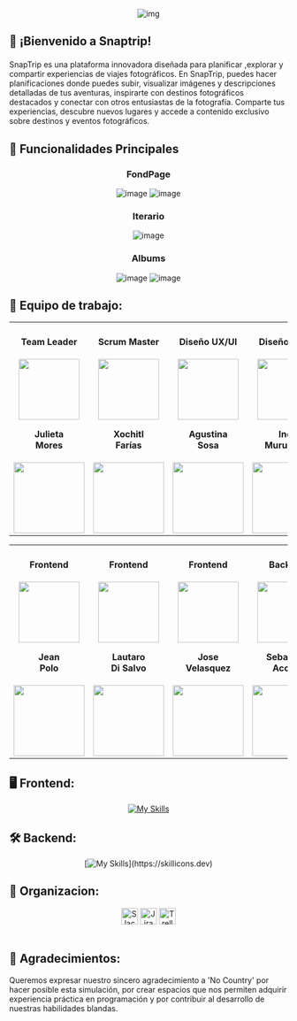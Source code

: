 
<div align="center">

![img](https://github.com/user-attachments/assets/0afcb015-205f-40f8-8ecf-c3cd32f545cc)

</div>



## <p> 🚀 ¡Bienvenido a Snaptrip! </p>
<p>SnapTrip es una plataforma innovadora diseñada para planificar ,explorar y compartir experiencias de viajes fotográficos. En SnapTrip, puedes hacer planificaciones donde puedes subir, visualizar imágenes y descripciones detalladas de tus aventuras, inspirarte con destinos fotográficos destacados y conectar con otros entusiastas de la fotografía. Comparte tus experiencias, descubre nuevos lugares y accede a contenido exclusivo sobre destinos y eventos fotográficos.</p>

## 📑  Funcionalidades Principales

<div align="center">

### FondPage
  ![image](https://github.com/user-attachments/assets/fc620747-f340-497b-9303-de6fda30d621)
  ![image](https://github.com/user-attachments/assets/8e035376-f29c-489c-83a8-e904f03637d3)

### Iterario
  ![image](https://github.com/user-attachments/assets/8b895a39-d27d-47f6-8aad-a9a4656a79be)
### Albums
  ![image](https://github.com/user-attachments/assets/c6cb6de8-8fea-4d97-af6d-97c4077190b7)
  ![image](https://github.com/user-attachments/assets/dfb19306-5279-4bc4-af62-eb136019c002)
  
  
</div>

## 🤝 Equipo de trabajo:
<table align='center'>
  <tr>
    <td align='center'>
      <div>
       <h4>Team Leader</h4>
        <a href="https://www.linkedin.com/in/julieta-mores/" target="_blank" rel="author">
          <img width="110" src="https://ca.slack-edge.com/T02KS88FB0E-U06QAB79CLA-7e0ea38e333b-512"/>
        </a>
          <h4 style="margin-top: 1rem;">Julieta <br>Mores</h4>
        <div style='display: flex; flex-direction: column'>
          <a href="https://www.linkedin.com/in/julieta-mores/" target="_blank">
            <img style='width:8rem' src="https://img.shields.io/badge/linkedin%20-%230077B5.svg?&style=for-the-badge&logo=linkedin&logoColor=white="/>
          </a>
        </div>
      </div>
    </td>
    <td align='center'>
      <div>
       <h4>Scrum Master</h4>
        <a href="https://www.linkedin.com/in/xfarias-scrum-master/" target="_blank" rel="author">
            <img width="110" src="https://ca.slack-edge.com/T02KS88FB0E-U043SP38G7L-5c6882c7f638-512"/>
        </a>
            <h4 style="margin-top: 1rem;">Xochitl <br>Farías</h4>
        <div style='display: flex; flex-direction: column'>
          <a href="https://www.linkedin.com/in/xfarias-scrum-master/" target="_blank">
            <img style='width:8rem' src="https://img.shields.io/badge/linkedin%20-%230077B5.svg?&style=for-the-badge&logo=linkedin&logoColor=white="/>
          </a>
        </div>
      </div>
    </td>
    <td align='center'>
      <div>
       <h4>Diseño UX/UI</h4>
        <a href="https://www.linkedin.com/in/agus29296/" target="_blank" rel="author">
          <img width="110" src="https://ca.slack-edge.com/T02KS88FB0E-U071T0NAY31-fe6c24e0ca72-512"/>
        </a>
          <h4 style="margin-top: 1rem;">Agustina <br>Sosa</h4>
        <div style='display: flex; flex-direction: column'>
          <a href="https://www.linkedin.com/in/agus29296/" target="_blank">
            <img style='width:8rem' src="https://img.shields.io/badge/linkedin%20-%230077B5.svg?&style=for-the-badge&logo=linkedin&logoColor=white="/>
          </a>
        </div>
      </div>
    </td>
    <td align='center'>
      <div>
       <h4>Diseño UX/UI</h4>
        <a href="https://www.linkedin.com/in/inesmuruzabal/" target="_blank" rel="author">
          <img width="110" src="https://media.licdn.com/dms/image/D4D03AQGzyxncpvRCAw/profile-displayphoto-shrink_200_200/0/1694820505673?e=1727913600&v=beta&t=S2IRewf31PkkAnVlmkJ001T6hvZV1mF0SiDACSuc5hs"/>
        </a>
          <h4 style="margin-top: 1rem;">Inés <br>Muruzábal</h4>
        <div style='display: flex; flex-direction: column'>
          <a href="https://www.linkedin.com/in/inesmuruzabal/" target="_blank">
            <img style='width:8rem' src="https://img.shields.io/badge/linkedin%20-%230077B5.svg?&style=for-the-badge&logo=linkedin&logoColor=white="/>
          </a>
        </div>
      </div>
    </td>
  </tr>
</table>
<table align='center'>
  <tr>
    <td align='center'>
      <div>
       <h4>Frontend</h4>
        <a href="https://www.linkedin.com/in/jeanpolo15/" target="_blank" rel="author">
          <img width="110" src="https://ca.slack-edge.com/T02KS88FB0E-U066KEF1G3T-a35716949346-512"/>
        </a>
          <h4 style="margin-top: 1rem;">Jean <br>Polo</h4>
        <div style='display: flex; flex-direction: column'>
          <a href="https://www.linkedin.com/in/jeanpolo15/" target="_blank">
            <img style='width:8rem' src="https://img.shields.io/badge/linkedin%20-%230077B5.svg?&style=for-the-badge&logo=linkedin&logoColor=white="/>
          </a>
        </div>
      </div>
    </td>
    <td align='center'>
      <div>
       <h4>Frontend</h4>
        <a href="https://www.linkedin.com/in/ldsfrontend/" target="_blank" rel="author">
            <img width="110" src="https://ca.slack-edge.com/T02KS88FB0E-U04AB23GLL8-dc7b0e9c9923-512"/>
        </a>
            <h4 style="margin-top: 1rem;">Lautaro <br>Di Salvo</h4>
        <div style='display: flex; flex-direction: column'>
          <a href="https://www.linkedin.com/in/ldsfrontend/" target="_blank">
            <img style='width:8rem' src="https://img.shields.io/badge/linkedin%20-%230077B5.svg?&style=for-the-badge&logo=linkedin&logoColor=white="/>
          </a>
        </div>
      </div>
    </td>
    <td align='center'>
      <div>
       <h4>Frontend</h4>
        <a href="https://www.linkedin.com/in/jdvd01/" target="_blank" rel="author">
          <img width="110" src="https://ca.slack-edge.com/T02KS88FB0E-U071Z8AJJ79-0e819efc226b-512"/>
        </a>
          <h4 style="margin-top: 1rem;">Jose <br>Velasquez</h4>
        <div style='display: flex; flex-direction: column'>
          <a href="https://www.linkedin.com/in/jdvd01/" target="_blank">
            <img style='width:8rem' src="https://img.shields.io/badge/linkedin%20-%230077B5.svg?&style=for-the-badge&logo=linkedin&logoColor=white="/>
          </a>
        </div>
      </div>
    </td>
    <td align='center'>
      <div>
       <h4>Backend</h4>
        <a href="https://www.linkedin.com/in/sebasacosta/" target="_blank" rel="author">
          <img width="110" src="https://ca.slack-edge.com/T02KS88FB0E-U0729B52SUS-7c5441cae07a-512"/>
        </a>
          <h4 style="margin-top: 1rem;">Sebastian <br>Acosta</h4>
        <div style='display: flex; flex-direction: column'>
          <a href="https://www.linkedin.com/in/sebasacosta/" target="_blank">
            <img style='width:8rem' src="https://img.shields.io/badge/linkedin%20-%230077B5.svg?&style=for-the-badge&logo=linkedin&logoColor=white="/>
          </a>
        </div>
      </div>
    </td>
    <td align='center'>
      <div>
       <h4>Backend</h4>
        <a href="https://www.linkedin.com/in/e-seminara/" target="_blank" rel="author">
            <img width="110" src="https://ca.slack-edge.com/T02KS88FB0E-U057EKSA9J8-46ebe8970fe7-512"/>
        </a>
            <h4 style="margin-top: 1rem;">Ezequiel <br>Seminara</h4>
        <div style='display: flex; flex-direction: column'>
          <a href="https://www.linkedin.com/in/e-seminara/" target="_blank">
            <img style='width:8rem' src="https://img.shields.io/badge/linkedin%20-%230077B5.svg?&style=for-the-badge&logo=linkedin&logoColor=white="/>
          </a>
        </div>
      </div>
    </td>
    <td align='center'>
      <div>
       <h4>Backend</h4>
        <a href="https://www.linkedin.com/in/joelawii/" target="_blank" rel="author">
          <img width="110" src="https://media.licdn.com/dms/image/D4E03AQGmaMK3VL_VPA/profile-displayphoto-shrink_200_200/0/1691898273111?e=1727913600&v=beta&t=tii8GCfWY6WiiuqTaO-kZdla5Krv6ijooOAED0G-VB0"/>
        </a>
          <h4 style="margin-top: 1rem;">Joel <br>Lahuanampa</h4>
        <div style='display: flex; flex-direction: column'>
          <a href="https://www.linkedin.com/in/joelawii/" target="_blank">
            <img style='width:8rem' src="https://img.shields.io/badge/linkedin%20-%230077B5.svg?&style=for-the-badge&logo=linkedin&logoColor=white="/>
          </a>
        </div>
      </div>
    </td>
  </tr>
</table>

## 🖥️  Frontend:
  <div align='center'>

[![My Skills](https://skillicons.dev/icons?i=js,tailwind,npm,react,figma,materialui,nodejs)](https://skillicons.dev)

  </div>
  
 ## 🛠️  Backend:
  <div align='center'>
    
[![My Skills](https://skillicons.dev/icons?i=python,django,postgres,sqlite,postman,)](https://skillicons.dev)

  </div>

## 💬  Organizacion:
  
<div align="center">
    <img src="https://img.shields.io/badge/Slack-4A154B?logo=slack&logoColor=white" alt="Slack" style="height: 30px;">
    <img src="https://img.shields.io/badge/Jira-0052CC?logo=Jira&logoColor=white" alt="Jira" style="height: 30px;">
    <img src="https://img.shields.io/badge/Discord-5865F2?logo=Discord&logoColor=white" alt="Trello" style="height: 30px;">
</div>

<br>

## 🙏  Agradecimientos:
<p>Queremos expresar nuestro sincero agradecimiento a 'No Country' por hacer posible esta simulación, por crear espacios que nos permiten adquirir experiencia práctica en programación y por contribuir al desarrollo de nuestras habilidades blandas.</p>
